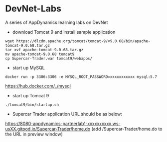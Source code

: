 # DevNet-Labs
A series of AppDynamics learning labs on DevNet

- download Tomcat 9 and install sample application

```
wget https://dlcdn.apache.org/tomcat/tomcat-9/v9.0.68/bin/apache-tomcat-9.0.68.tar.gz
tar xvf apache-tomcat-9.0.68.tar.gz
mv apache-tomcat-9.0.68 tomcat9
cp Supercar-Trader.war tomcat9/webapps/
```

- start up MySQL

```
docker run -p 3306:3306 -e MYSQL_ROOT_PASSWORD=xxxxxxxxxxx mysql:5.7
```

https://hub.docker.com/_/mysql


- start up Tomcat 9

```
./tomcat9/bin/startup.sh
```


- Supercar Trader application URL should be as below:

https://8080-appdynamics-partnerlab1-xxxxxxxxxx.ws-usXX.gitpod.io/Supercar-Trader/home.do
(add /Supercar-Trader/home.do to the URL in preview window)